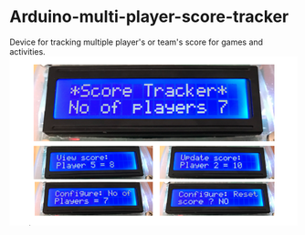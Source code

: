 # Arduino-multi-player-score-tracker
Device for tracking multiple player's or team's score for games and activities.
![Main Image](Images/Main_image.png)
